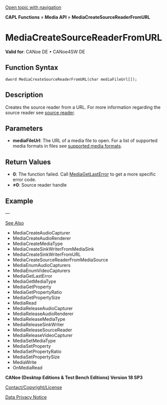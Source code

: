 [Open topic with navigation](../../../../../CANoeDEFamily.htm#Topics/CAPLFunctions/Media/Functions/CAPLfunctionMediaCreateSourceReaderFromURL.md)

**CAPL Functions** » **Media API** » **MediaCreateSourceReaderFromURL**

# MediaCreateSourceReaderFromURL

**Valid for**: CANoe DE • CANoe4SW DE

## Function Syntax

```plaintext
dword MediaCreateSourceReaderFromURL(char mediaFileUrl[]);
```

## Description

Creates the source reader from a URL. For more information regarding the source reader see [source reader](../CAPLfunctionsMediaSouceReader.md).

## Parameters

- **mediaFileUrl**: The URL of a media file to open. For a list of supported media formats in files see [supported media formats](../CAPLfunctionsMediaFormats.md).

## Return Values

- **0**: The function failed. Call [MediaGetLastError](CAPLfunctionMediaGetLastError.md) to get a more specific error code.
- **≠0**: Source reader handle

## Example

—

[See Also](javascript:void(0);)

- MediaCreateAudioCapturer
- MediaCreateAudioRenderer
- MediaCreateMediaType
- MediaCreateSinkWriterFromMediaSink
- MediaCreateSinkWriterFromURL
- MediaCreateSourceReaderFromMediaSource
- MediaEnumAudioCapturers
- MediaEnumVideoCapturers
- MediaGetLastError
- MediaGetMediaType
- MediaGetProperty
- MediaGetPropertyRatio
- MediaGetPropertySize
- MediaRead
- MediaReleaseAudioCapturer
- MediaReleaseAudioRenderer
- MediaReleaseMediaType
- MediaReleaseSinkWriter
- MediaReleaseSourceReader
- MediaReleaseVideoCapturer
- MediaSetMediaType
- MediaSetProperty
- MediaSetPropertyRatio
- MediaSetPropertySize
- MediaWrite
- OnMediaRead

**CANoe (Desktop Editions & Test Bench Editions) Version 18 SP3**

[Contact/Copyright/License](../../../Shared/ContactCopyrightLicense.md)

[Data Privacy Notice](https://www.vector.com/int/en/company/get-info/privacy-policy/)
